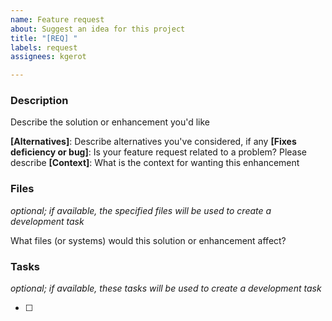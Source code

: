 ```yaml
---
name: Feature request
about: Suggest an idea for this project
title: "[REQ] "
labels: request
assignees: kgerot

---
```


### Description

Describe the solution or enhancement you'd like

**[Alternatives]**: Describe alternatives you've considered, if any
**[Fixes deficiency or bug]**: Is your feature request related to a problem? Please describe
**[Context]**: What is the context for wanting this enhancement

### Files 

*optional; if available, the specified files will be used to create a development task*

What files (or systems) would this solution or enhancement affect?

### Tasks

*optional; if available, these tasks will be used to create a development task*

- [ ]
